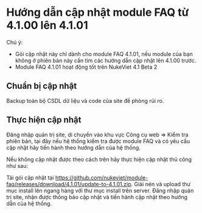 # Hướng dẫn cập nhật module FAQ từ 4.1.00 lên 4.1.01

Chú ý: 
- Gói cập nhật này chỉ dành cho module FAQ 4.1.01, nếu module của bạn không ở phiên bản này cần tìm các hướng dẫn cập nhật lên 4.1.00 trước.
- Module FAQ 4.1.01 hoạt động tốt trên NukeViet 4.1 Beta 2

## Chuẩn bị cập nhật

Backup toàn bộ CSDL dữ liệu và code của site đề phòng rủi ro.

## Thực hiện cập nhật

Đăng nhập quản trị site, di chuyển vào khu vực Công cụ web => Kiểm tra phiên bản, tại đây nếu hệ thống kiểm tra được module FAQ và có yêu cầu cập nhật hãy tiến hành theo hướng dẫn của hệ thống.

Nếu không cập nhật được theo cách trên hãy thực hiện cập nhật thủ công như sau:

Tải gói cập nhật tại https://github.com/nukeviet/module-faq/releases/download/4.1.01/update-to-4.1.01.zip. Giải nén và upload thư mục install lên ngang hàng với thư mục install trên server. Đăng nhập quản trị site, nhận được thông báo cập nhật và tiến hành cập nhật theo hướng dẫn của hệ thống.
